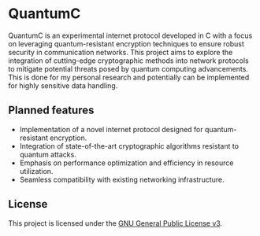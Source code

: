 # QuantumC

QuantumC is an experimental internet protocol developed in C with a focus on leveraging quantum-resistant encryption techniques to ensure robust security in communication networks. This project aims to explore the integration of cutting-edge cryptographic methods into network protocols to mitigate potential threats posed by quantum computing advancements. This is done for my personal research and potentially can be implemented for highly sensitive data handling.

## Planned features
- Implementation of a novel internet protocol designed for quantum-resistant encryption.
- Integration of state-of-the-art cryptographic algorithms resistant to quantum attacks.
- Emphasis on performance optimization and efficiency in resource utilization.
- Seamless compatibility with existing networking infrastructure.

## License
This project is licensed under the [GNU General Public License v3](LICENSE).
